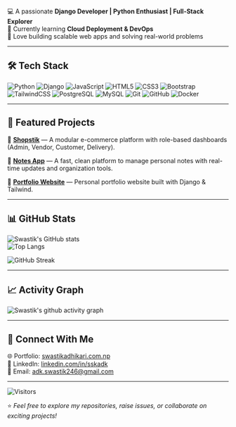 
💻 A passionate **Django Developer | Python Enthusiast | Full-Stack Explorer**  
🌱 Currently learning **Cloud Deployment & DevOps**  
🚀 Love building scalable web apps and solving real-world problems  

---

## 🛠️ Tech Stack  

![Python](https://img.shields.io/badge/Python-3776AB?style=for-the-badge&logo=python&logoColor=white) 
![Django](https://img.shields.io/badge/Django-092E20?style=for-the-badge&logo=django&logoColor=white) 
![JavaScript](https://img.shields.io/badge/JavaScript-323330?style=for-the-badge&logo=javascript&logoColor=F7DF1E) 
![HTML5](https://img.shields.io/badge/HTML5-E34F26?style=for-the-badge&logo=html5&logoColor=white) 
![CSS3](https://img.shields.io/badge/CSS3-1572B6?style=for-the-badge&logo=css3&logoColor=white) 
![Bootstrap](https://img.shields.io/badge/Bootstrap-563D7C?style=for-the-badge&logo=bootstrap&logoColor=white) 
![TailwindCSS](https://img.shields.io/badge/Tailwind_CSS-38B2AC?style=for-the-badge&logo=tailwind-css&logoColor=white) 
![PostgreSQL](https://img.shields.io/badge/PostgreSQL-316192?style=for-the-badge&logo=postgresql&logoColor=white) 
![MySQL](https://img.shields.io/badge/MySQL-005C84?style=for-the-badge&logo=mysql&logoColor=white) 
![Git](https://img.shields.io/badge/Git-F05032?style=for-the-badge&logo=git&logoColor=white) 
![GitHub](https://img.shields.io/badge/GitHub-181717?style=for-the-badge&logo=github&logoColor=white) 
![Docker](https://img.shields.io/badge/Docker-2496ED?style=for-the-badge&logo=docker&logoColor=white)  

---

## 📌 Featured Projects  

🔹 [**Shopstik**](https://shopstik.pythonanywhere.com/) — A modular e-commerce platform with role-based dashboards (Admin, Vendor, Customer, Delivery).  

🔹 [**Notes App**](https://swastikadk.pythonanywhere.com/) — A fast, clean platform to manage personal notes with real-time updates and organization tools.

🔹 [**Portfolio Website**](https://swastikadhikari.com.np/) — Personal portfolio website built with Django & Tailwind.  

---

## 📊 GitHub Stats  

![Swastik's GitHub stats](https://github-readme-stats.vercel.app/api?username=sskadk&show_icons=true&theme=tokyonight)  
![Top Langs](https://github-readme-stats.vercel.app/api/top-langs/?username=sskadk&layout=compact&theme=tokyonight)  

![GitHub Streak](https://streak-stats.demolab.com?user=sskadk&theme=tokyonight&border_radius=5&date_format=M%20j%5B%2C%20Y%5D)  

---

## 📈 Activity Graph  

![Swastik's github activity graph](https://github-readme-activity-graph.vercel.app/graph?username=sskadk&theme=tokyo-night)  

---

## 🤝 Connect With Me  

🌐 Portfolio: [swastikadhikari.com.np](https://swastikadhikari.com.np)  
💼 LinkedIn: [linkedin.com/in/sskadk](https://linkedin.com/in/sskadk)  
📧 Email: adk.swastik246@gmail.com

---

![Visitors](https://komarev.com/ghpvc/?username=sskadk&style=for-the-badge)  

⭐️ *Feel free to explore my repositories, raise issues, or collaborate on exciting projects!*  
